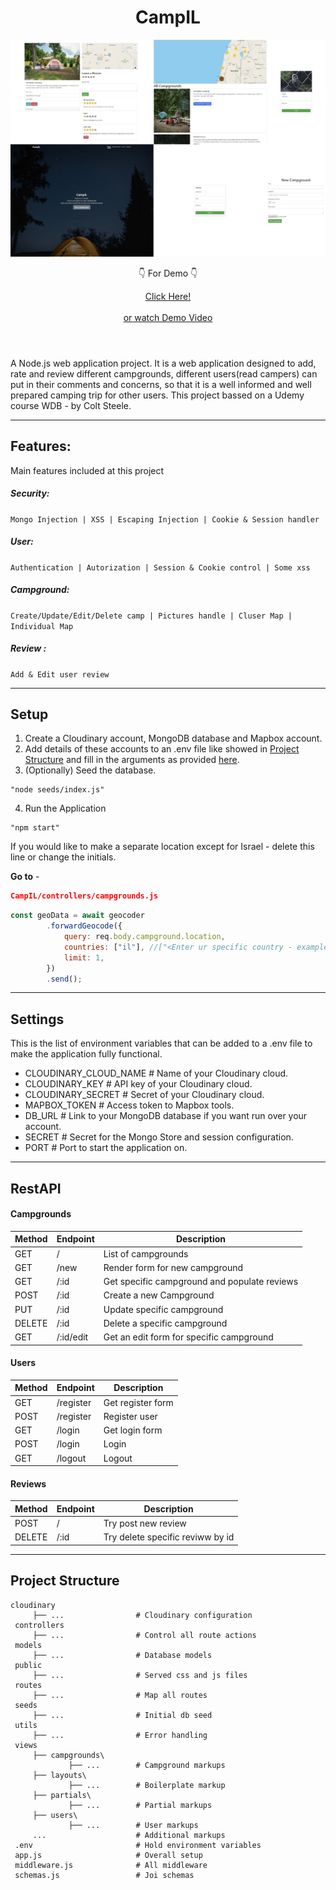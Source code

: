 <div style="margin-bottom: 4em" align="center">
<h1 align="center">CampIL</h1>
  <img height="auto" width="auto"  src="./screenshots/camp.jpg">
   <div>
   	<p> &#128071; For Demo &#128071;</p>
    <a href="https://campil-project.herokuapp.com">Click Here!</a>
   </div
  <br></br>
  <a href='https://youtu.be/cuh1MqKz5Rw'>or watch Demo Video</a>
</div>

A Node.js web application project. It is a web application designed to add, rate and review different campgrounds, different users(read campers) can put in their comments and concerns, so that it is a well informed and well prepared camping trip for other users. This project bassed on a Udemy course WDB - by Colt Steele. 


***
## Features: 
Main features included at this project

##### Security: 
`Mongo Injection | XSS | Escaping Injection | Cookie & Session handler`
##### User: 
`Authentication | Autorization | Session & Cookie control | Some xss`
##### Campground: 
`Create/Update/Edit/Delete camp | Pictures handle | Cluser Map | Individual Map`
##### Review : 
`Add & Edit user review`



***
## Setup

1. Create a Cloudinary account, MongoDB database and Mapbox account.
2. Add details of these accounts to an .env file like showed in [Project Structure](#project-structure) and fill in the arguments as provided [here](#settings).
3. (Optionally) Seed the database.

```
"node seeds/index.js"
```
4. Run the Application 
```
"npm start"
```
If you would like to make a separate location except for Israel - delete this line or change the initials.

**Go to** - 
```json 
CampIL/controllers/campgrounds.js
```
```javascript
const geoData = await geocoder
        .forwardGeocode({
            query: req.body.campground.location,
            countries: ["il"], //["<Enter ur specific country - example: il - stands for Israel >"]
            limit: 1,
        })
        .send();
```


***
## Settings

This is the list of environment variables that can be added to a .env file to make the application fully functional.

- CLOUDINARY_CLOUD_NAME # Name of your Cloudinary cloud.
- CLOUDINARY_KEY # API key of your Cloudinary cloud.
- CLOUDINARY_SECRET # Secret of your Cloudinary cloud.
- MAPBOX_TOKEN # Access token to Mapbox tools.
- DB_URL # Link to your MongoDB database if you want run over your account.
- SECRET # Secret for the Mongo Store and session configuration.
- PORT # Port to start the application on.


***
## RestAPI 
#### Campgrounds

| Method  | Endpoint          | Description                 |
|---------|-------------------|-----------------------------|
| GET     | /                 | List of campgrounds                   |
| GET     | /new   			  | Render form for new campground         |
| GET     | /:id   		      | Get specific campground and populate reviews   |
| POST    | /:id	  		  | Create a new Campground             | 
| PUT  	  | /:id   			  | Update specific campground     |
| DELETE  | /:id   			  | Delete a specific campground|
| GET     | /:id/edit 	      | Get an edit form for specific campground| 

#### Users

| Method  | Endpoint          | Description                 |
|---------|-------------------|-----------------------------|
| GET     | /register         | Get register form           |
| POST    | /register   	  | Register user               |
| GET     | /login   	      | Get login form              |
| POST    | /login        	  | Login                 |
| GET     | /logout			  | Logout

#### Reviews

| Method  | Endpoint          | Description                 |
|---------|-------------------|-----------------------------|
| POST     | /                | Try post new review         |
| DELETE   | /:id  			  | Try delete specific reviww by id|


***
## Project Structure

```
cloudinary
     ├── ...                # Cloudinary configuration
 controllers
     ├── ...                # Control all route actions
 models
     ├── ...                # Database models
 public
     ├── ...                # Served css and js files
 routes
     ├── ...                # Map all routes
 seeds
     ├── ...                # Initial db seed
 utils
     ├── ...                # Error handling
 views
     ├── campgrounds\
             ├── ...        # Campground markups
     ├── layouts\
             ├── ...        # Boilerplate markup
     ├── partials\
             ├── ...        # Partial markups
     ├── users\
             ├── ...        # User markups
     ...                    # Additional markups
 .env                       # Hold environment variables
 app.js                     # Overall setup
 middleware.js              # All middleware
 schemas.js                 # Joi schemas
 
 ```
